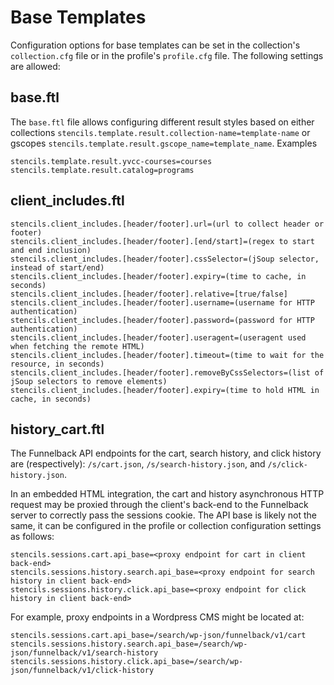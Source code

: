 # Base Templates

Configuration options for base templates can be set in the collection's `collection.cfg` file or in the profile's `profile.cfg` file. The following settings are allowed:

## base.ftl

The `base.ftl` file allows configuring different result styles based on either collections `stencils.template.result.collection-name=template-name` or gscopes `stencils.template.result.gscope_name=template_name`. Examples 

```
stencils.template.result.yvcc-courses=courses
stencils.template.result.catalog=programs
```

## client_includes.ftl

```
stencils.client_includes.[header/footer].url=(url to collect header or footer)
stencils.client_includes.[header/footer].[end/start]=(regex to start and end inclusion)
stencils.client_includes.[header/footer].cssSelector=(jSoup selector, instead of start/end)
stencils.client_includes.[header/footer].expiry=(time to cache, in seconds)
stencils.client_includes.[header/footer].relative=[true/false]
stencils.client_includes.[header/footer].username=(username for HTTP authentication)
stencils.client_includes.[header/footer].password=(password for HTTP authentication)
stencils.client_includes.[header/footer].useragent=(useragent used when fetching the remote HTML)
stencils.client_includes.[header/footer].timeout=(time to wait for the resource, in seconds)
stencils.client_includes.[header/footer].removeByCssSelectors=(list of jSoup selectors to remove elements)
stencils.client_includes.[header/footer].expiry=(time to hold HTML in cache, in seconds)
```

## history_cart.ftl

The Funnelback API endpoints for the cart, search history, and click history are (respectively):
`/s/cart.json`, `/s/search-history.json`, and `/s/click-history.json`.

In an embedded HTML integration, the cart and history asynchronous HTTP request may be proxied through the client's back-end to the Funnelback server to correctly pass the sessions cookie. The API base is likely not the same, it can be configured in the profile or collection configuration settings as follows:

```
stencils.sessions.cart.api_base=<proxy endpoint for cart in client back-end>
stencils.sessions.history.search.api_base=<proxy endpoint for search history in client back-end>
stencils.sessions.history.click.api_base=<proxy endpoint for click history in client back-end>
```

For example, proxy endpoints in a Wordpress CMS might be located at:
```
stencils.sessions.cart.api_base=/search/wp-json/funnelback/v1/cart
stencils.sessions.history.search.api_base=/search/wp-json/funnelback/v1/search-history
stencils.sessions.history.click.api_base=/search/wp-json/funnelback/v1/click-history
```
